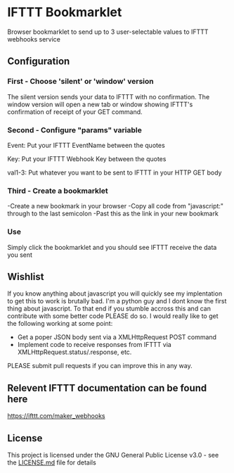 # IFTTT Bookmarklet
Browser bookmarklet to send up to 3 user-selectable values to IFTTT webhooks service

## Configuration
### First - Choose 'silent' or 'window' version

The silent version sends your data to IFTTT with no confirmation. The window version will open a new tab or window showing IFTTT's confirmation of receipt of your GET command.

### Second - Configure "params" variable

Event: Put your IFTTT EventName between the quotes

Key: Put your IFTTT Webhook Key between the quotes

val1-3: Put whatever you want to be sent to IFTTT in your HTTP GET body

### Third - Create a bookmarklet

-Create a new bookmark in your browser
-Copy all code from "javascript:" through to the last semicolon
-Past this as the link in your new bookmark

### Use

Simply click the bookmarklet and you should see IFTTT receive the data you sent

## Wishlist

If you know anything about javascript you will quickly see my implentation to get this to work is brutally bad. I'm a python guy and I dont know the first thing about javascript. To that end if you stumble accross this and can contribute with some better code PLEASE do so. I would really like to get the following working at some point:
- Get a poper JSON body sent via a XMLHttpRequest POST command
- Implement code to receive responses from IFTTT via XMLHttpRequest.status/.response, etc.

PLEASE submit pull requests if you can improve this in any way.

## Relevent IFTTT documentation can be found here

https://ifttt.com/maker_webhooks

## License

This project is licensed under the GNU General Public License v3.0 - see the [LICENSE.md](LICENSE.md) file for details
